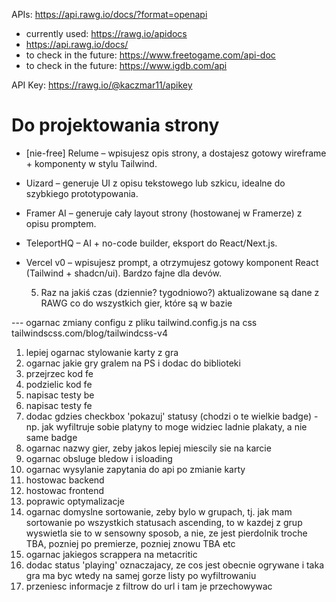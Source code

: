 APIs:
https://api.rawg.io/docs/?format=openapi

- currently used: https://rawg.io/apidocs
- https://api.rawg.io/docs/
- to check in the future: https://www.freetogame.com/api-doc
- to check in the future: https://www.igdb.com/api

API Key:
https://rawg.io/@kaczmar11/apikey

# Do projektowania strony

- [nie-free] Relume – wpisujesz opis strony, a dostajesz gotowy wireframe + komponenty w stylu Tailwind.

- Uizard – generuje UI z opisu tekstowego lub szkicu, idealne do szybkiego prototypowania.
- Framer AI – generuje cały layout strony (hostowanej w Framerze) z opisu promptem.
- TeleportHQ – AI + no-code builder, eksport do React/Next.js.
- Vercel v0 – wpisujesz prompt, a otrzymujesz gotowy komponent React (Tailwind + shadcn/ui). Bardzo fajne dla devów.

  5. Raz na jakiś czas (dziennie? tygodniowo?) aktualizowane są dane z RAWG co do wszystkich gier, które są w bazie

--- ogarnac zmiany configu z pliku tailwind.config.js na css
tailwindscss.com/blog/tailwindcss-v4

1. lepiej ogarnac stylowanie karty z gra
2. ogarnac jakie gry gralem na PS i dodac do biblioteki
3. przejrzec kod fe
4. podzielic kod fe
5. napisac testy be
6. napisac testy fe
7. dodac gdzies checkbox 'pokazuj' statusy (chodzi o te wielkie badge) - np. jak wyfiltruje sobie platyny to moge widziec ladnie plakaty, a nie same badge
8. ogarnac nazwy gier, zeby jakos lepiej miescily sie na karcie
9. ogarnac obsluge bledow i isloading
10. ogarnac wysylanie zapytania do api po zmianie karty
11. hostowac backend
12. hostowac frontend
13. poprawic optymalizacje
14. ogarnac domyslne sortowanie, zeby bylo w grupach, tj. jak mam sortowanie po wszystkich statusach ascending, to w kazdej z grup wyswietla sie to w sensowny sposob, a nie, ze jest pierdolnik troche TBA, pozniej po premierze, pozniej znowu TBA etc
15. ogarnac jakiegos scrappera na metacritic
16. dodac status 'playing' oznaczajacy, ze cos jest obecnie ogrywane i taka gra ma byc wtedy na samej gorze listy po wyfiltrowaniu
17. przeniesc informacje z filtrow do url i tam je przechowywac
